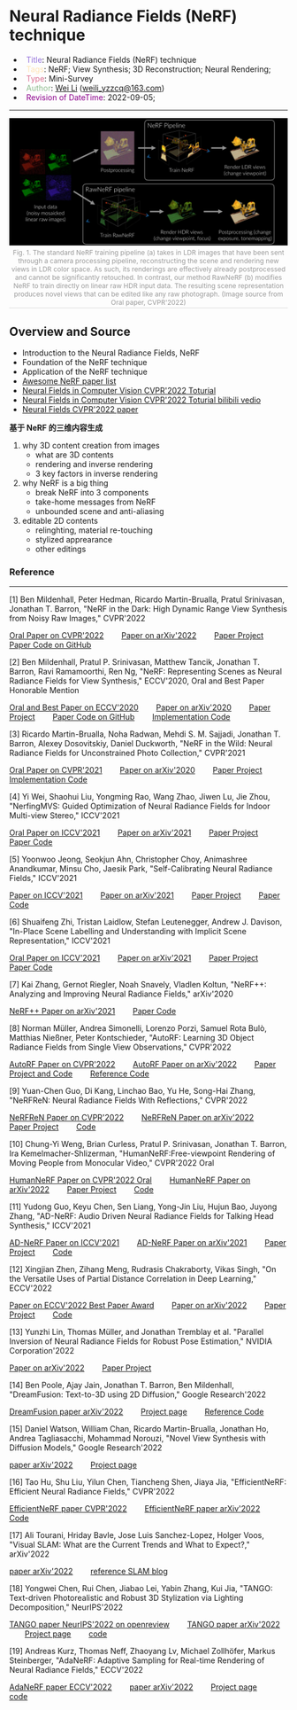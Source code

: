 # Neural Radiance Fields (NeRF) technique

- &ensp;<span style="color:MediumPurple">Title</span>: Neural Radiance Fields (NeRF) technique
- &ensp;<span style="color:Moccasin">Tags</span>: NeRF; View Synthesis; 3D Reconstruction; Neural Rendering;
- &ensp;<span style="color:PaleVioletRed">Type</span>: Mini-Survey
- &ensp;<span style="color:DarkSeaGreen">Author</span>: [Wei Li](https://2694048168.github.io/blog/#/) (weili_yzzcq@163.com)
- &ensp;<span style="color:DarkMagenta">Revision of DateTime</span>: 2022-09-05;


---------------------

<center class="center">
    <img src="./images/full_pipeline_dark_light.svg" />
    <br>
    <div style="color:orange; border-bottom: 1px solid #d9d9d9;
    display: inline-block;
    color: #999;
    font-size:12px;
    padding: 2px;">Fig. 1. The standard NeRF training pipeline (a) takes in LDR images that have been sent through a camera processing pipeline, reconstructing the scene and rendering new views in LDR color space. As such, its renderings are  effectively already postprocessed and cannot be significantly retouched. In contrast, our method RawNeRF (b) modifies  NeRF to train directly on linear raw HDR input data. The resulting scene representation produces novel views that can be edited like any raw photograph. (Image source from Oral paper, CVPR'2022)</div>
</center>


## **Overview and Source**
- Introduction to the Neural Radiance Fields, NeRF
- Foundation of the NeRF technique
- Application of the NeRF technique
- [Awesome NeRF paper list](https://github.com/yenchenlin/awesome-NeRF)
- [Neural Fields in Computer Vision CVPR'2022 Toturial](https://neuralfields.cs.brown.edu/cvpr22)
- [Neural Fields in Computer Vision CVPR'2022 Toturial bilibili vedio](https://www.bilibili.com/video/BV1he411u7rS/)
- [Neural Fields CVPR'2022 paper](http://blog.leanote.com/post/wuvin/CVPR2022-NeRF)


**基于 NeRF 的三维内容生成**
1. why 3D content creation from images
    - what are 3D contents
    - rendering and inverse rendering
    - 3 key factors in inverse rendering
2. why NeRF is a big thing
    - break NeRF into 3 components
    - take-home messages from NeRF
    - unbounded scene and anti-aliasing
3. editable 2D contents
    - relinghting, material re-touching
    - stylized apprearance
    - other editings




### Reference
----------------------------

[1] Ben Mildenhall, Peter Hedman, Ricardo Martin-Brualla, Pratul Srinivasan, Jonathan T. Barron, "NeRF in the Dark: High Dynamic Range View Synthesis from Noisy Raw Images," CVPR'2022

[Oral Paper on CVPR'2022](https://openaccess.thecvf.com/content/CVPR2022/html/Mildenhall_NeRF_in_the_Dark_High_Dynamic_Range_View_Synthesis_From_CVPR_2022_paper.html)
&emsp;&emsp;[Paper on arXiv'2022](https://arxiv.org/abs/2111.13679)
&emsp;&emsp;[Paper Project](https://bmild.github.io/rawnerf/)
&emsp;&emsp;[Paper Code on GitHub](https://github.com/google-research/multinerf)

[2] Ben Mildenhall, Pratul P. Srinivasan, Matthew Tancik, Jonathan T. Barron, Ravi Ramamoorthi, Ren Ng, "NeRF: Representing Scenes as Neural Radiance Fields for View Synthesis," ECCV'2020, Oral and Best Paper Honorable Mention

[Oral and Best Paper on ECCV'2020](https://www.ecva.net/papers/eccv_2020/papers_ECCV/html/1473_ECCV_2020_paper.php)
&emsp;&emsp;[Paper on arXiv'2020](https://arxiv.org/abs/2003.08934)
&emsp;&emsp;[Paper Project](https://www.matthewtancik.com/nerf)
&emsp;&emsp;[Paper Code on GitHub](https://github.com/bmild/nerf)
&emsp;&emsp;[Implementation Code](https://paperswithcode.com/paper/nerf-representing-scenes-as-neural-radiance)

[3] Ricardo Martin-Brualla, Noha Radwan, Mehdi S. M. Sajjadi, Jonathan T. Barron, Alexey Dosovitskiy, Daniel Duckworth, "NeRF in the Wild: Neural Radiance Fields for Unconstrained Photo Collection," CVPR'2021

[Oral Paper on CVPR'2021](https://openaccess.thecvf.com/content/CVPR2021/html/Martin-Brualla_NeRF_in_the_Wild_Neural_Radiance_Fields_for_Unconstrained_Photo_CVPR_2021_paper.html)
&emsp;&emsp;[Paper on arXiv'2020](https://arxiv.org/abs/2008.02268)
&emsp;&emsp;[Paper Project](https://nerf-w.github.io/)
&emsp;&emsp;[Implementation Code](https://paperswithcode.com/paper/nerf-in-the-wild-neural-radiance-fields-for)

[4] Yi Wei, Shaohui Liu, Yongming Rao, Wang Zhao, Jiwen Lu, Jie Zhou, "NerfingMVS: Guided Optimization of Neural Radiance Fields for Indoor Multi-view Stereo," ICCV'2021

[Oral Paper on ICCV'2021](https://openaccess.thecvf.com/content/ICCV2021/html/Wei_NerfingMVS_Guided_Optimization_of_Neural_Radiance_Fields_for_Indoor_Multi-View_ICCV_2021_paper.html)
&emsp;&emsp;[Paper on arXiv'2021](https://arxiv.org/abs/2109.01129)
&emsp;&emsp;[Paper Project](https://weiyithu.github.io/NerfingMVS/)
&emsp;&emsp;[Paper Code](https://github.com/weiyithu/nerfingmvs)

[5] Yoonwoo Jeong, Seokjun Ahn, Christopher Choy, Animashree Anandkumar, Minsu Cho, Jaesik Park, "Self-Calibrating Neural Radiance Fields," ICCV'2021

[Paper on ICCV'2021](https://openaccess.thecvf.com/content/ICCV2021/html/Jeong_Self-Calibrating_Neural_Radiance_Fields_ICCV_2021_paper.html)
&emsp;&emsp;[Paper on arXiv'2021](https://arxiv.org/abs/2108.13826)
&emsp;&emsp;[Paper Project](https://postech-cvlab.github.io/SCNeRF/)
&emsp;&emsp;[Paper Code](https://github.com/postech-cvlab/scnerf)

[6] Shuaifeng Zhi, Tristan Laidlow, Stefan Leutenegger, Andrew J. Davison, "In-Place Scene Labelling and Understanding with Implicit Scene Representation," ICCV'2021

[Oral Paper on ICCV'2021](https://openaccess.thecvf.com/content/ICCV2021/html/Zhi_In-Place_Scene_Labelling_and_Understanding_With_Implicit_Scene_Representation_ICCV_2021_paper.html)
&emsp;&emsp;[Paper on arXiv'2021](https://arxiv.org/abs/2108.13826)
&emsp;&emsp;[Paper Project](https://shuaifengzhi.com/Semantic-NeRF/)
&emsp;&emsp;[Paper Code](https://github.com/Harry-Zhi/semantic_nerf/)

[7] Kai Zhang, Gernot Riegler, Noah Snavely, Vladlen Koltun, "NeRF++: Analyzing and Improving Neural Radiance Fields," arXiv'2020

[NeRF++ Paper on arXiv'2021](https://arxiv.org/abs/2010.07492)
&emsp;&emsp;[Paper Code](https://github.com/Kai-46/nerfplusplus)

[8] Norman Müller, Andrea Simonelli, Lorenzo Porzi, Samuel Rota Bulò, Matthias Nießner, Peter Kontschieder, "AutoRF: Learning 3D Object Radiance Fields from Single View Observations," CVPR'2022

[AutoRF Paper on CVPR'2022](https://openaccess.thecvf.com/content/CVPR2022/html/Muller_AutoRF_Learning_3D_Object_Radiance_Fields_From_Single_View_Observations_CVPR_2022_paper.html)
&emsp;&emsp;[AutoRF Paper on arXiv'2022](https://arxiv.org/abs/2204.03593)
&emsp;&emsp;[Paper Project and Code](https://sirwyver.github.io/AutoRF/)
&emsp;&emsp;[Reference Code](https://github.com/google/nerfies)

[9] Yuan-Chen Guo, Di Kang, Linchao Bao, Yu He, Song-Hai Zhang, "NeRFReN: Neural Radiance Fields With Reflections," CVPR'2022

[NeRFReN Paper on CVPR'2022](https://openaccess.thecvf.com/content/CVPR2022/html/Guo_NeRFReN_Neural_Radiance_Fields_With_Reflections_CVPR_2022_paper.html)
&emsp;&emsp;[NeRFReN Paper on arXiv'2022](https://arxiv.org/abs/2111.15234)
&emsp;&emsp;[Paper Project](https://bennyguo.github.io/nerfren/)
&emsp;&emsp;[Code](https://github.com/bennyguo/nerfren)

[10] Chung-Yi Weng, Brian Curless, Pratul P. Srinivasan, Jonathan T. Barron, Ira Kemelmacher-Shlizerman, "HumanNeRF:Free-viewpoint Rendering of Moving People from Monocular Video," CVPR'2022 Oral

[HumanNeRF Paper on CVPR'2022 Oral](https://openaccess.thecvf.com/content/CVPR2022/html/Weng_HumanNeRF_Free-Viewpoint_Rendering_of_Moving_People_From_Monocular_Video_CVPR_2022_paper.html)
&emsp;&emsp;[HumanNeRF Paper on arXiv'2022](https://arxiv.org/abs/2201.04127)
&emsp;&emsp;[Paper Project](https://grail.cs.washington.edu/projects/humannerf/)
&emsp;&emsp;[Code](https://github.com/chungyiweng/humannerf)

[11] Yudong Guo, Keyu Chen, Sen Liang, Yong-Jin Liu, Hujun Bao, Juyong Zhang, "AD-NeRF: Audio Driven Neural Radiance Fields for Talking Head Synthesis," ICCV'2021

[AD-NeRF Paper on ICCV'2021](https://openaccess.thecvf.com/content/ICCV2021/html/Guo_AD-NeRF_Audio_Driven_Neural_Radiance_Fields_for_Talking_Head_Synthesis_ICCV_2021_paper.html)
&emsp;&emsp;[AD-NeRF Paper on arXiv'2021](https://arxiv.org/abs/2103.11078)
&emsp;&emsp;[Paper Project](https://yudongguo.github.io/ADNeRF/)
&emsp;&emsp;[Code](https://github.com/YudongGuo/AD-NeRF)

[12] Xingjian Zhen, Zihang Meng, Rudrasis Chakraborty, Vikas Singh, "On the Versatile Uses of Partial Distance Correlation in Deep Learning," ECCV'2022

[Paper on ECCV'2022 Best Paper Award](https://www.ecva.net/papers/eccv_2022/papers_ECCV/html/3213_ECCV_2022_paper.php)
&emsp;&emsp;[Paper on arXiv'2022](https://arxiv.org/abs/2207.09684)
&emsp;&emsp;[Paper Project](https://zhenxingjian.github.io/DC_webpage/)
&emsp;&emsp;[Code](https://github.com/zhenxingjian/partial_distance_correlation)

[13] Yunzhi Lin, Thomas Müller, and Jonathan Tremblay et al. "Parallel Inversion of Neural Radiance Fields for Robust Pose Estimation," NVIDIA Corporation'2022

[Paper on arXiv'2022](https://arxiv.org/abs/2210.10108)
&emsp;&emsp;[Paper Project](https://pnerfp.github.io/)

[14] Ben Poole, Ajay Jain, Jonathan T. Barron, Ben Mildenhall, "DreamFusion: Text-to-3D using 2D Diffusion," Google Research'2022

[DreamFusion paper arXiv'2022](https://arxiv.org/abs/2209.14988)
&emsp;&emsp;[Project page](https://dreamfusion3d.github.io/)
&emsp;&emsp;[Reference Code](https://github.com/ashawkey/stable-dreamfusion)

[15] Daniel Watson, William Chan, Ricardo Martin-Brualla, Jonathan Ho, Andrea Tagliasacchi, Mohammad Norouzi, "Novel View Synthesis with Diffusion Models," Google Research'2022

[paper arXiv'2022](https://arxiv.org/abs/2210.04628)
&emsp;&emsp;[Project page](https://3d-diffusion.github.io/)

[16] Tao Hu, Shu Liu, Yilun Chen, Tiancheng Shen, Jiaya Jia, "EfficientNeRF: Efficient Neural Radiance Fields," CVPR'2022

[EfficientNeRF paper CVPR'2022](https://openaccess.thecvf.com/content/CVPR2022/html/Hu_EfficientNeRF__Efficient_Neural_Radiance_Fields_CVPR_2022_paper.html)
&emsp;&emsp;[EfficientNeRF paper arXiv'2022](https://arxiv.org/abs/2206.00878)
&emsp;&emsp;[Code](https://github.com/dvlab-research/EfficientNeRF)

[17] Ali Tourani, Hriday Bavle, Jose Luis Sanchez-Lopez, Holger Voos, "Visual SLAM: What are the Current Trends and What to Expect?," arXiv'2022

[paper arXiv'2022](https://arxiv.org/abs/2210.10491)
&emsp;&emsp;[reference SLAM blog](https://mp.weixin.qq.com/s/CV68ZfFHCJJnKsngxfGpxg)

[18] Yongwei Chen, Rui Chen, Jiabao Lei, Yabin Zhang, Kui Jia, "TANGO: Text-driven Photorealistic and Robust 3D Stylization via Lighting Decomposition," NeurIPS'2022

[TANGO paper NeurIPS'2022 on openreview](https://openreview.net/forum?id=zbuq101sCNV)
&emsp;&emsp;[TANGO paper arXiv'2022](https://arxiv.org/abs/2210.11277)
&emsp;&emsp;[Project page](https://cyw-3d.github.io/tango/)
&emsp;&emsp;[code](https://github.com/Gorilla-Lab-SCUT/tango)

[19] Andreas Kurz, Thomas Neff, Zhaoyang Lv, Michael Zollhöfer, Markus Steinberger, "AdaNeRF: Adaptive Sampling for Real-time Rendering of Neural Radiance Fields," ECCV'2022

[AdaNeRF paper ECCV'2022](https://www.ecva.net/papers/eccv_2022/papers_ECCV/html/6513_ECCV_2022_paper.php)
&emsp;&emsp;[paper arXiv'2022](https://arxiv.org/abs/2207.10312)
&emsp;&emsp;[Project page](https://thomasneff.github.io/adanerf/)
&emsp;&emsp;[code](https://github.com/thomasneff/AdaNeRF)
